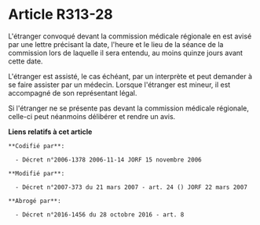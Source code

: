 # Article R313-28

L'étranger convoqué devant la commission médicale régionale en est avisé par une lettre précisant la date, l'heure et le lieu
de la séance de la commission lors de laquelle il sera entendu, au moins quinze jours avant cette date.

L'étranger est assisté, le cas échéant, par un interprète et peut demander à se faire assister par un médecin. Lorsque
l'étranger est mineur, il est accompagné de son représentant légal.

Si l'étranger ne se présente pas devant la commission médicale régionale, celle-ci peut néanmoins délibérer et rendre un
avis.

**Liens relatifs à cet article**

	**Codifié par**:

	  - Décret n°2006-1378 2006-11-14 JORF 15 novembre 2006

	**Modifié par**:

	  - Décret n°2007-373 du 21 mars 2007 - art. 24 () JORF 22 mars 2007

	**Abrogé par**:

	  - Décret n°2016-1456 du 28 octobre 2016 - art. 8
